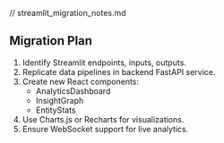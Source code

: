 
// streamlit_migration_notes.md

## Migration Plan

1. Identify Streamlit endpoints, inputs, outputs.
2. Replicate data pipelines in backend FastAPI service.
3. Create new React components:
   - AnalyticsDashboard
   - InsightGraph
   - EntityStats
4. Use Charts.js or Recharts for visualizations.
5. Ensure WebSocket support for live analytics.
